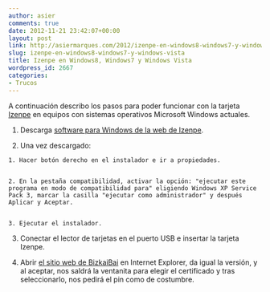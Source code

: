 ```yaml
---
author: asier
comments: true
date: 2012-11-21 23:42:07+00:00
layout: post
link: http://asiermarques.com/2012/izenpe-en-windows8-windows7-y-windows-vista/
slug: izenpe-en-windows8-windows7-y-windows-vista
title: Izenpe en Windows8, Windows7 y Windows Vista
wordpress_id: 2667
categories:
- Trucos
---
```


A continuación describo los pasos para poder funcionar con la tarjeta [Izenpe](http://www.izenpe.com) en equipos con sistemas operativos Microsoft Windows actuales.



	
  1. Descarga [software para Windows de la web de Izenpe](http://www.izenpe.com/s15-12020/es/contenidos/informacion/gestionar/es_certific/puesta_en_marcha.html).

	
  2. Una vez descargado:

	
    1. Hacer botón derecho en el instalador e ir a propiedades.

	
    2. En la pestaña compatibilidad, activar la opción: "ejecutar este programa en modo de compatibilidad para" eligiendo Windows XP Service Pack 3, marcar la casilla "ejecutar como administrador" y después Aplicar y Aceptar.

	
    3. Ejecutar el instalador.




	
  3. Conectar el lector de tarjetas en el puerto USB e insertar la tarjeta Izenpe.

	
  4. Abrir [el sitio web de BizkaiBai](https://apli.bizkaia.net/BizkaiBai/Castellano/Aldundia/Ogasuna/Seguridad/caLoginBaiCert.asp) en Internet Explorer, da igual la versión, y al aceptar, nos saldrá la ventanita para elegir el certificado y tras seleccionarlo, nos pedirá el pin como de costumbre.


